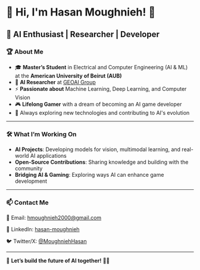 # 👋 Hi, I'm Hasan Moughnieh! 🤖  
## 🚀 AI Enthusiast | Researcher | Developer  

### 🏆 About Me  
- 🎓 **Master’s Student** in Electrical and Computer Engineering (AI & ML) at the **American University of Beirut (AUB)**  
- 🧠 **AI Researcher** at [GEOAI Group](https://geogroup.ai/)  
- ⚡ **Passionate about** Machine Learning, Deep Learning, and Computer Vision  
- 🎮 **Lifelong Gamer** with a dream of becoming an AI game developer  
- 🌱 Always exploring new technologies and contributing to AI's evolution  

---

### 🛠️ What I’m Working On  
- **AI Projects**: Developing models for vision, multimodal learning, and real-world AI applications  
- **Open-Source Contributions**: Sharing knowledge and building with the community  
- **Bridging AI & Gaming**: Exploring ways AI can enhance game development  

---

### 📫 Contact Me  
📧 Email: hmoughnieh2000@gmail.com 

💼 LinkedIn: [hasan-moughnieh](www.linkedin.com/in/hasan-moughnieh)

🐦 Twitter/X: [@MoughniehHasan](https://x.com/MoughniehHasan) 

---

🚀 **Let’s build the future of AI together!** 🤖✨

